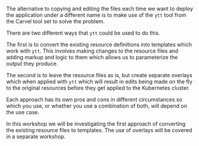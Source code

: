 The alternative to copying and editing the files each time we want to deploy
the application under a different name is to make use of the ``ytt`` tool from
the Carvel tool set to solve the problem.

There are two different ways that ``ytt`` could be used to do this.

The first is to convert the existing resource definitions into templates which
work with ``ytt``. This involves making changes to the resource files and
adding markup and logic to them which allows us to parameterize the output
they produce.

The second is to leave the resource files as is, but create separate overlays
which when applied with ``ytt`` which will result in edits being made on the
fly to the original resources before they get applied to the Kubernetes
cluster.

Each approach has its own pros and cons in different circumstances so which
you use, or whether you use a combination of both, will depend on the use
case.

In this workshop we will be investigating the first approach of converting the
existing resource files to templates. The use of overlays will be covered in
a separate workshop.
